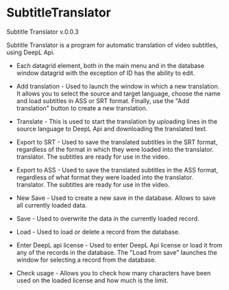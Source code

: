 # SubtitleTranslator

Subtitle Translator v.0.0.3

Subtitle Translator is a program for automatic translation of video subtitles, using DeepL Api.

- Each datagrid element, both in the main menu and in the database window
datagrid with the exception of ID has the ability to edit.

- Add translation - Used to launch the window in which a
new translation. It allows you to select the source and target language, choose the name and load subtitles in ASS or SRT format. Finally, use the "Add translation" button to create a new translation.

- Translate - This is used to start the translation by uploading lines
in the source language to DeepL Api and downloading the translated
text.

- Export to SRT - Used to save the translated subtitles in the
SRT format, regardless of the format in which they were loaded into the translator.
translator. The subtitles are ready for use in the video.

- Export to ASS - Used to save the translated subtitles in the
ASS format, regardless of what format they were loaded into the translator.
translator. The subtitles are ready for use in the video.

- New Save - Used to create a new save in the database. Allows
to save all currently loaded data.

- Save - Used to overwrite the data in the currently loaded record.

- Load - Used to load or delete a record from the database.

- Enter DeepL api license - Used to enter DeepL Api license or
load it from any of the records in the database. The "Load from
save" launches the window for selecting a record from the database.

- Check usage - Allows you to check how many characters have been used
on the loaded license and how much is the limit.

